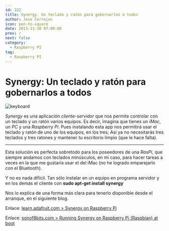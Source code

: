 ```yaml
---
id: 322
title: Synergy. Un teclado y ratón para gobernarlos a todos
author: Jose Cerrejon
icon: pen-to-square
date: 2013-11-30 07:00:00
prev: /
next: false
category:
  - Raspberry PI
tag:
  - Raspberry PI
---
```


# Synergy: Un teclado y ratón para gobernarlos a todos

![keyboard](/images/keyboard.jpg)

*Synergy* es una aplicación *cliente-servidor* que nos permite controlar con un teclado y un ratón varios equipos. Es decir, imagina que tienes un *iMac*, un *PC* y una *Raspberry Pi*. Pues instalando esta app nos permitirá usar el teclado y ratón de uno de los equipos, en los tres; Así ya no necesitarás tres teclados y tres ratones y mantener tu escritorio limpio (que le hace falta).

- - -
Esta solución es perfecta sobretodo para los poseedores de una *RasPi*, que siempre andamos con teclados minúsculos, en mi caso, para hacer tareas a veces en la que me gustaría usar el del iMac (no he logrado emparejarlo con el Bluetooth).

Y no es nada difícil. Tan sólo instalar en un equipo en programa servidor y en los demás el cliente con **sudo apt-get install synergy**

Nos lo explica de una forma más clara para tenerlo disponible desde el arranque, en el siguiente blog.

Enlace: [learn.adafruit.com > Synergy on Raspberry Pi](http://learn.adafruit.com/synergy-on-raspberry-pi?view=all)

Enlace: [sonof8bits.com > Running Synergy on Raspberry Pi (Raspbian) at boot](http://sonof8bits.com/running-synergy-on-raspberry-pi-raspbian-at-boot/2013/09)